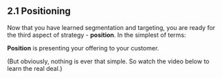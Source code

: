 ## 2.1 Positioning

Now that you have learned segmentation and targeting, you are ready for the third aspect of strategy - **position**. In the simplest of terms:

**Position** is presenting your offering to your customer.

(But obviously, nothing is ever that simple. So watch the video below to learn the real deal.)